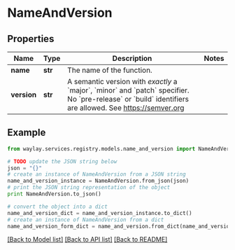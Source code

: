 # NameAndVersion


## Properties

Name | Type | Description | Notes
------------ | ------------- | ------------- | -------------
**name** | **str** | The name of the function. | 
**version** | **str** | A semantic version with _exactly_ a &#x60;major&#x60;, &#x60;minor&#x60; and &#x60;patch&#x60; specifier. No &#x60;pre-release&#x60; or &#x60;build&#x60; identifiers are allowed. See https://semver.org | 

## Example

```python
from waylay.services.registry.models.name_and_version import NameAndVersion

# TODO update the JSON string below
json = "{}"
# create an instance of NameAndVersion from a JSON string
name_and_version_instance = NameAndVersion.from_json(json)
# print the JSON string representation of the object
print NameAndVersion.to_json()

# convert the object into a dict
name_and_version_dict = name_and_version_instance.to_dict()
# create an instance of NameAndVersion from a dict
name_and_version_form_dict = name_and_version.from_dict(name_and_version_dict)
```
[[Back to Model list]](../README.md#documentation-for-models) [[Back to API list]](../README.md#documentation-for-api-endpoints) [[Back to README]](../README.md)


